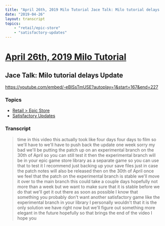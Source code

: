 ```yaml
---
title: "April 26th, 2019 Milo Tutorial Jace Talk: Milo tutorial delays Update"
date: "2019-04-26"
layout: transcript
topics:
    - "retail/epic-store"
    - "satisfactory-updates"
---
```

# [April 26th, 2019 Milo Tutorial](../2019-04-26.md)
## Jace Talk: Milo tutorial delays Update
https://youtube.com/embed/-eBlSsTmUSE?autoplay=1&start=167&end=227

### Topics
* [Retail > Epic Store](../topics/retail/epic-store.md)
* [Satisfactory Updates](../topics/satisfactory-updates.md)

### Transcript

> time in this video this actually took like four days four days to film so we'll have to we'll have to push back the update one week sorry my bad we'll be putting the patch up on an experimental branch on the 30th of April so you can still test it then the experimental branch will be in your epic game store library as a separate game so you can use that to test it I recommend just backing up your save files just in case the patch notes will also be released then on the 30th of April once we feel that the patch on the experimental branch is stable we'll move it over to the main branch this could take a couple days hopefully not more than a week but we want to make sure that it is stable before we do that we'll get it out there as soon as possible I know that something you probably don't want another satisfactory game like the experimental branch in your library I personally wouldn't that it is the only solution we have right now but we'll figure out something more elegant in the future hopefully so that brings the end of the video I hope you
